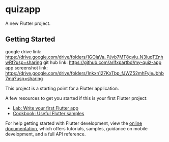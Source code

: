 # quizapp

A new Flutter project.

## Getting Started


google drive link: https://drive.google.com/drive/folders/1GOlaVa_PJvb7MT8qvlu_N3luqTZnhwRf?usp=sharing
git hub link: https://github.com/arifxpartbd/my-quiz-app
app screenshot link: https://drive.google.com/drive/folders/1nkxn127KxTbp_fJWZ52mhFyleJbhb7mq?usp=sharing


This project is a starting point for a Flutter application.

A few resources to get you started if this is your first Flutter project:

- [Lab: Write your first Flutter app](https://docs.flutter.dev/get-started/codelab)
- [Cookbook: Useful Flutter samples](https://docs.flutter.dev/cookbook)

For help getting started with Flutter development, view the
[online documentation](https://docs.flutter.dev/), which offers tutorials,
samples, guidance on mobile development, and a full API reference.
